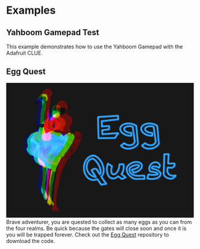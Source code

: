 # Examples
## Yahboom Gamepad Test
This example demonstrates how to use the Yahboom Gamepad with the Adafruit CLUE.

## Egg Quest
[![Image of Egg Quest Cover Art](https://github.com/jisforjt/Circuitpython_CLUE_Egg_Quest_Game/blob/main/images/Egg_Quest.PNG)](https://github.com/jisforjt/Circuitpython_CLUE_Egg_Quest_Game)
Brave adventurer, you are quested to collect as many eggs as you can from the four realms. Be quick because the gates will close soon and once it is you will be trapped forever. Check out the [Egg Quest](https://github.com/jisforjt/Circuitpython_CLUE_Egg_Quest_Game) repository to download the code.
